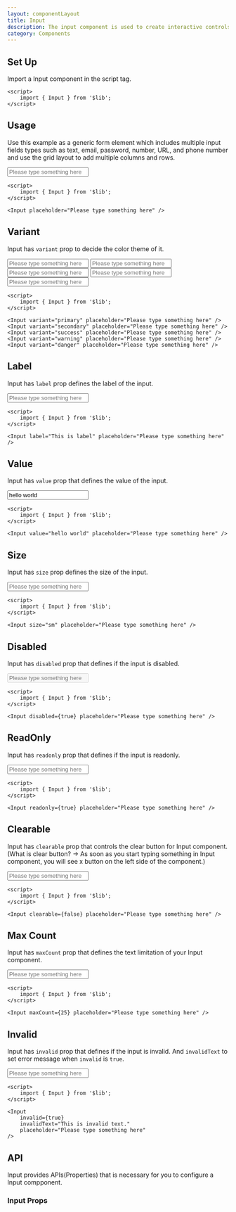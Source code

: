 ```yaml
---
layout: componentLayout
title: Input
description: The input component is used to create interactive controls for web-based forms in order to accept data from the user; a wide variety of types of input data and control widgets are available.
category: Components
---
```


<script>
	import { Input } from '$lib';
	import PropertyTable from "../../../global-components/PropertyTable.svelte"
	import * as Component from "../../../mdsvex/+layout.svelte"
	import inputProps from "./input-props.ts"

</script>

## Set Up

Import a Input component in the script tag.

```svelte
<script>
	import { Input } from '$lib';
</script>
```

## Usage

Use this example as a generic form element which includes multiple input fields types such as text, email, password, number, URL, and phone number and use the grid layout to add multiple columns and rows.

<div class="w-[350px]">
	<Input placeholder="Please type something here" />
</div>

```svelte
<script>
	import { Input } from '$lib';
</script>

<Input placeholder="Please type something here" />
```

## Variant

Input has `variant` prop to decide the color theme of it.

<div class="w-[350px] flex flex-col gap-2">
	<Input variant="primary" placeholder="Please type something here" />
	<Input variant="secondary" placeholder="Please type something here" />
	<Input variant="success" placeholder="Please type something here" />
	<Input variant="warning" placeholder="Please type something here" />
	<Input variant="danger" placeholder="Please type something here" />
</div>

```svelte
<script>
	import { Input } from '$lib';
</script>

<Input variant="primary" placeholder="Please type something here" />
<Input variant="secondary" placeholder="Please type something here" />
<Input variant="success" placeholder="Please type something here" />
<Input variant="warning" placeholder="Please type something here" />
<Input variant="danger" placeholder="Please type something here" />
```

## Label

Input has `label` prop defines the label of the input.

<div class="w-[350px]">
	<Input label="This is label" placeholder="Please type something here" />
</div>

```svelte
<script>
	import { Input } from '$lib';
</script>

<Input label="This is label" placeholder="Please type something here" />
```

## Value

Input has `value` prop that defines the value of the input.

<div class="w-[350px]">
	<Input value="hello world" placeholder="Please type something here" />
</div>

```svelte
<script>
	import { Input } from '$lib';
</script>

<Input value="hello world" placeholder="Please type something here" />
```

## Size

Input has `size` prop defines the size of the input.

<div class="w-[350px]">
	<Input size="sm" placeholder="Please type something here" />
</div>

```svelte
<script>
	import { Input } from '$lib';
</script>

<Input size="sm" placeholder="Please type something here" />
```

## Disabled

Input has `disabled` prop that defines if the input is disabled.

<div class="w-[350px]">
	<Input disabled={true} placeholder="Please type something here" />
</div>

```svelte
<script>
	import { Input } from '$lib';
</script>

<Input disabled={true} placeholder="Please type something here" />
```

## ReadOnly

Input has `readonly` prop that defines if the input is readonly.

<div class="w-[350px]">
	<Input readonly={true} placeholder="Please type something here" />
</div>

```svelte
<script>
	import { Input } from '$lib';
</script>

<Input readonly={true} placeholder="Please type something here" />
```

## Clearable

Input has `clearable` prop that controls the clear button for Input component. (What is clear button? -> As soon as you start typing something in Input component, you will see x button on the left side of the component.)

<div class="w-[350px]">
	<Input clearable={false} placeholder="Please type something here" />
</div>

```svelte
<script>
	import { Input } from '$lib';
</script>

<Input clearable={false} placeholder="Please type something here" />
```

## Max Count

Input has `maxCount` prop that defines the text limitation of your Input component.

<div class="w-[350px]">
	<Input maxCount={25} placeholder="Please type something here" />
</div>

```svelte
<script>
	import { Input } from '$lib';
</script>

<Input maxCount={25} placeholder="Please type something here" />
```

## Invalid

Input has `invalid` prop that defines if the input is invalid. And `invalidText` to set error message when `invalid` is `true`.

<div class="w-[350px]">
	<Input invalid={true} invalidText="This is invalid text." placeholder="Please type something here" />
</div>

```svelte
<script>
	import { Input } from '$lib';
</script>

<Input
	invalid={true}
	invalidText="This is invalid text."
	placeholder="Please type something here"
/>
```

## API

Input provides APIs(Properties) that is necessary for you to configure a Input compponent.

### Input Props

<PropertyTable properties={inputProps} />
